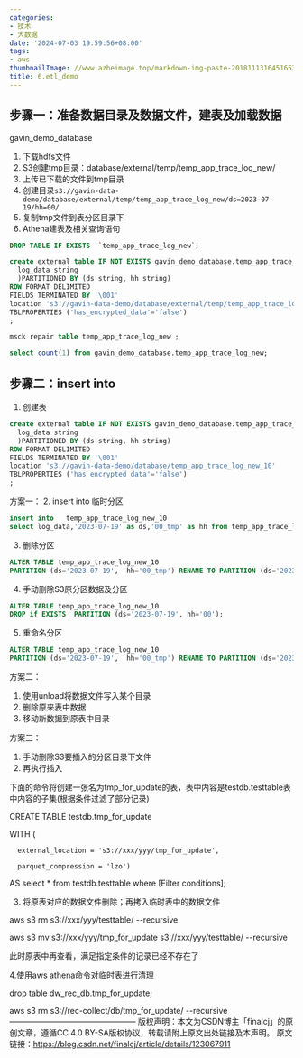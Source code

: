 ```yaml
---
categories:
- 技术
- 大数据
date: '2024-07-03 19:59:56+08:00'
tags:
- aws
thumbnailImage: //www.azheimage.top/markdown-img-paste-20181113164516536.png
title: 6.etl_demo
---
```


## 步骤一：准备数据目录及数据文件，建表及加载数据
gavin_demo_database


1. 下载hdfs文件
2. S3创建tmp目录：database/external/temp/temp_app_trace_log_new/
3. 上传已下载的文件到tmp目录
4. 创建目录`s3://gavin-data-demo/database/external/temp/temp_app_trace_log_new/ds=2023-07-19/hh=00/`
5. 复制tmp文件到表分区目录下
6. Athena建表及相关查询语句
```sql
DROP TABLE IF EXISTS  `temp_app_trace_log_new`;

create external table IF NOT EXISTS gavin_demo_database.temp_app_trace_log_new(
  log_data string
  )PARTITIONED BY (ds string, hh string)
ROW FORMAT DELIMITED
FIELDS TERMINATED BY '\001'
location 's3://gavin-data-demo/database/external/temp/temp_app_trace_log_new/'
TBLPROPERTIES ('has_encrypted_data'='false')
;

msck repair table temp_app_trace_log_new ;

select count(1) from gavin_demo_database.temp_app_trace_log_new;
```

## 步骤二：insert into

1. 创建表
```sql
create external table IF NOT EXISTS gavin_demo_database.temp_app_trace_log_new_10(
  log_data string
  )PARTITIONED BY (ds string, hh string)
ROW FORMAT DELIMITED
FIELDS TERMINATED BY '\001'
location 's3://gavin-data-demo/database/temp_app_trace_log_new_10'
TBLPROPERTIES ('has_encrypted_data'='false')
;
```

方案一：
2. insert into 临时分区
```sql
insert into   temp_app_trace_log_new_10 
select log_data,'2023-07-19' as ds,'00_tmp' as hh from temp_app_trace_log_new limit 10;
```
3. 删除分区
```sql
ALTER TABLE temp_app_trace_log_new_10 
PARTITION (ds='2023-07-19',  hh='00_tmp') RENAME TO PARTITION (ds='2023-07-19', hh='00');
```
4. 手动删除S3原分区数据及分区
```sql
ALTER TABLE temp_app_trace_log_new_10 
DROP if EXISTS  PARTITION (ds='2023-07-19', hh='00');
```
5. 重命名分区
```sql
ALTER TABLE temp_app_trace_log_new_10 
PARTITION (ds='2023-07-19',  hh='00_tmp') RENAME TO PARTITION (ds='2023-07-19', hh='00');
```

方案二：
1. 使用unload将数据文件写入某个目录
2. 删除原来表中数据
3. 移动新数据到原表中目录


方案三：
1. 手动删除S3要插入的分区目录下文件
2. 再执行插入

下面的命令将创建一张名为tmp_for_update的表，表中内容是testdb.testtable表中内容的子集(根据条件过滤了部分记录)

CREATE TABLE testdb.tmp_for_update

WITH (

      external_location = 's3://xxx/yyy/tmp_for_update',

      parquet_compression = 'lzo')

AS select * from testdb.testtable where [Filter conditions];

3. 将原表对应的数据文件删除；再拷入临时表中的数据文件

aws s3 rm s3://xxx/yyy/testtable/ --recursive

aws s3 mv s3://xxx/yyy/tmp_for_update  s3://xxx/yyy/testtable/ --recursive

此时原表中再查看，满足指定条件的记录已经不存在了

4.使用aws athena命令对临时表进行清理

drop table dw_rec_db.tmp_for_update;

aws s3 rm s3://rec-collect/db/tmp_for_update/ --recursive
————————————————
版权声明：本文为CSDN博主「finalcj」的原创文章，遵循CC 4.0 BY-SA版权协议，转载请附上原文出处链接及本声明。
原文链接：https://blog.csdn.net/finalcj/article/details/123067911



